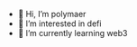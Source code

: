 - 👋 Hi, I’m polymaer
- 👀 I’m interested in defi
- 🌱 I’m currently learning web3

<!---
polymaer/polymaer is a ✨ special ✨ repository because its `README.md` (this file) appears on your GitHub profile.
You can click the Preview link to take a look at your changes.
--->
